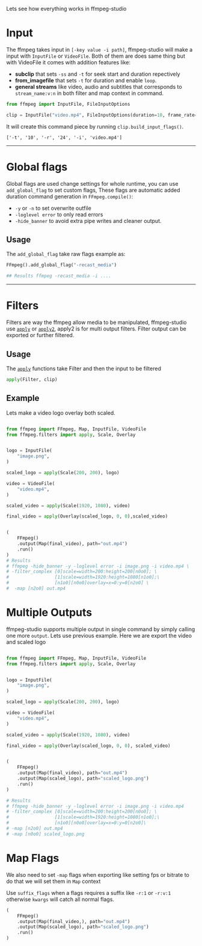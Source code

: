 Lets see how everything works in ffmpeg-studio

# Input 
The ffmpeg takes input in `[-key value -i path]`, ffmpeg-studio will make a input with `InputFile` or `VideoFile`. Both of them are does same thing but with VideoFile it comes with addition features like:

- **subclip** that sets `-ss` and `-t`  for seek start and duration repectively
- **from_imagefile**  that sets `-t`  for duration and enable `loop`.
- **general streams** like video, audio and subtitles that corresponds to `stream_name:v:n` in both filter and map context in command.

```python
from ffmpeg import InputFile, FileInputOptions

clip = InputFile("video.mp4", FileInputOptions(duration=10, frame_rate=24))
```

It will create this command piece by running `clip.build_input_flags()`.

```
['-t', '10', '-r', '24', '-i', 'video.mp4']
```




---
# Global flags
Global flags are used change settings for whole runtime, you can use `add_global_flag` to set custom flags, These flags are automatic added duration command generation in `FFmpeg.compile()`:

- `-y` or `-n` to set overwrite outfile 
- `-loglevel error` to only read errors
- `-hide_banner` to avoid extra pipe writes and cleaner output.

## Usage
The `add_global_flag` take raw flags example as:
```python
FFmpeg().add_global_flag("-recast_media")

## Results ffmpeg -recast_media -i ....
```
---
# Filters

Filters are way the ffmpeg allow media to be manipulated, ffmpeg-studio use [`apply`](/ffmpeg-studio/api/#ffmpeg.filters.apply) or [`apply2`](/ffmpeg-studio/api/#ffmpeg.filters.apply2), apply2 is for multi output filters. Filter output can be exported or further filtered.

## Usage

The [`apply`](/ffmpeg-studio/api/#ffmpeg.filters.apply) functions take Filter and then the input to be filtered

```python
apply(Filter, clip)
```

## Example
Lets make a video logo overlay both scaled.

```python

from ffmpeg import FFmpeg, Map, InputFile, VideoFile
from ffmpeg.filters import apply, Scale, Overlay


logo = InputFile(
    "image.png",
)

scaled_logo = apply(Scale(200, 200), logo)

video = VideoFile(
    "video.mp4",
)

scaled_video = apply(Scale(1920, 1080), video)

final_video = apply(Overlay(scaled_logo, 0, 0),scaled_video)


(
    FFmpeg()
    .output(Map(final_video), path="out.mp4")
    .run()
)
# Results 
# ffmpeg -hide_banner -y -loglevel error -i image.png -i video.mp4 \
# -filter_complex [0]scale=width=200:height=200[n0o0]; \
#                 [1]scale=width=1920:height=1080[n1o0];\
#                 [n1o0][n0o0]overlay=x=0:y=0[n2o0] \
#  -map [n2o0] out.mp4
```
# Multiple Outputs

ffmpeg-studio supports multiple output in single command by simply calling one more `output`. Lets use previous example. Here we are export the video and scaled logo

```python

from ffmpeg import FFmpeg, Map, InputFile, VideoFile
from ffmpeg.filters import apply, Scale, Overlay


logo = InputFile(
    "image.png",
)

scaled_logo = apply(Scale(200, 200), logo)

video = VideoFile(
    "video.mp4",
)

scaled_video = apply(Scale(1920, 1080), video)

final_video = apply(Overlay(scaled_logo, 0, 0), scaled_video)


(
    FFmpeg()
    .output(Map(final_video), path="out.mp4")
    .output(Map(scaled_logo), path="scaled_logo.png")
    .run()
)

# Results 
# ffmpeg -hide_banner -y -loglevel error -i image.png -i video.mp4
# -filter_complex [0]scale=width=200:height=200[n0o0]; \
#                 [1]scale=width=1920:height=1080[n1o0];\
#                 [n1o0][n0o0]overlay=x=0:y=0[n2o0]\
# -map [n2o0] out.mp4 
# -map [n0o0] scaled_logo.png
```

# Map Flags

We also need to set `-map` flags when exporting like setting fps or bitrate to do that we will set them in `Map` context

Use `suffix_flags` when a flags requires a suffix like `-r:1` or `-r:v:1` otherwise `kwargs` will catch all normal flags.


```python
(
    FFmpeg()
    .output(Map(final_video,), path="out.mp4")
    .output(Map(scaled_logo), path="scaled_logo.png")
    .run()
)

```

